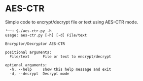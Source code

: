 # AES-CTR

Simple code to encrypt/decrypt file or text using AES-CTR mode.
```
└──╼ $./aes-ctr.py -h
usage: aes-ctr.py [-h] [-d] File/text

Encryptor/Decryptor AES-CTR

positional arguments:
  File/text      File or text to encrypt/decrypt

optional arguments:
  -h, --help     show this help message and exit
  -d, --decrypt  Decrypt mode
````
